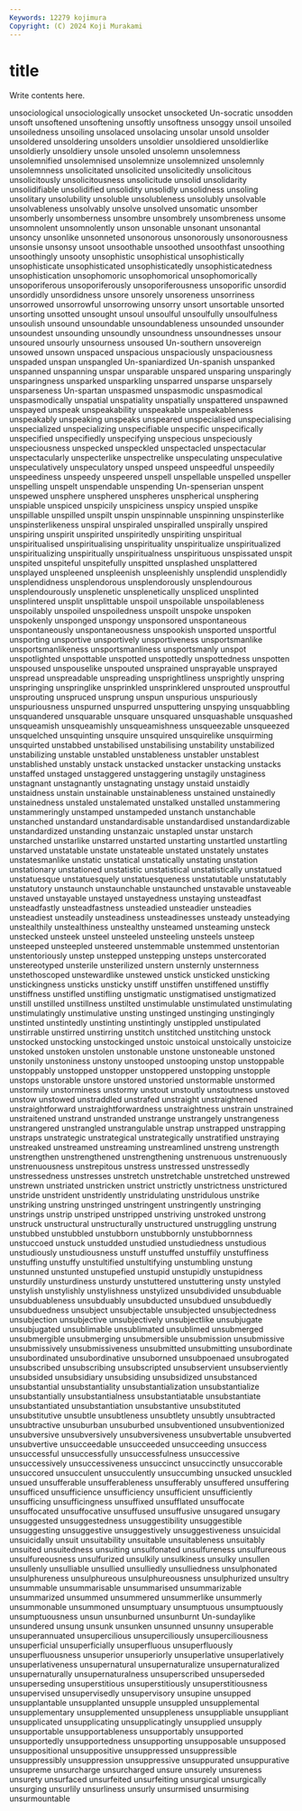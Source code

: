 ```yaml
---
Keywords: 12279 kojimura
Copyright: (C) 2024 Koji Murakami
---
```


# title

Write contents here.



 unsociological unsociologically unsocket unsocketed Un-socratic unsodden unsoft
unsoftened unsoftening unsoftly unsoftness unsoggy unsoil unsoiled unsoiledness unsoiling unsolaced
unsolacing unsolar unsold unsolder unsoldered unsoldering unsolders unsoldier unsoldiered unsoldierlike
unsoldierly unsoldiery unsole unsoled unsolemn unsolemness unsolemnified unsolemnised unsolemnize unsolemnized
unsolemnly unsolemnness unsolicitated unsolicited unsolicitedly unsolicitous unsolicitously unsolicitousness unsolicitude unsolid
unsolidarity unsolidifiable unsolidified unsolidity unsolidly unsolidness unsoling unsolitary unsolubility unsoluble
unsolubleness unsolubly unsolvable unsolvableness unsolvably unsolve unsolved unsomatic unsomber unsomberly
unsomberness unsombre unsombrely unsombreness unsome unsomnolent unsomnolently unson unsonable unsonant
unsonantal unsoncy unsonlike unsonneted unsonorous unsonorously unsonorousness unsonsie unsonsy unsoot
unsoothable unsoothed unsoothfast unsoothing unsoothingly unsooty unsophistic unsophistical unsophistically unsophisticate
unsophisticated unsophisticatedly unsophisticatedness unsophistication unsophomoric unsophomorical unsophomorically unsoporiferous unsoporiferously unsoporiferousness
unsoporific unsordid unsordidly unsordidness unsore unsorely unsoreness unsorriness unsorrowed unsorrowful
unsorrowing unsorry unsort unsortable unsorted unsorting unsotted unsought unsoul unsoulful
unsoulfully unsoulfulness unsoulish unsound unsoundable unsoundableness unsounded unsounder unsoundest unsounding
unsoundly unsoundness unsoundnesses unsour unsoured unsourly unsourness unsoused Un-southern unsovereign
unsowed unsown unspaced unspacious unspaciously unspaciousness unspaded unspan unspangled Un-spaniardized
Un-spanish unspanked unspanned unspanning unspar unsparable unspared unsparing unsparingly unsparingness
unsparked unsparkling unsparred unsparse unsparsely unsparseness Un-spartan unspasmed unspasmodic unspasmodical
unspasmodically unspatial unspatiality unspatially unspattered unspawned unspayed unspeak unspeakability unspeakable
unspeakableness unspeakably unspeaking unspeaks unspeared unspecialised unspecialising unspecialized unspecializing unspecifiable
unspecific unspecifically unspecified unspecifiedly unspecifying unspecious unspeciously unspeciousness unspecked unspeckled
unspectacled unspectacular unspectacularly unspecterlike unspectrelike unspeculating unspeculative unspeculatively unspeculatory unsped
unspeed unspeedful unspeedily unspeediness unspeedy unspeered unspell unspellable unspelled unspeller
unspelling unspelt unspendable unspending Un-spenserian unspent unspewed unsphere unsphered unspheres
unspherical unsphering unspiable unspiced unspicily unspiciness unspicy unspied unspike unspillable
unspilled unspilt unspin unspinnable unspinning unspinsterlike unspinsterlikeness unspiral unspiraled unspiralled
unspirally unspired unspiring unspirit unspirited unspiritedly unspiriting unspiritual unspiritualised unspiritualising
unspirituality unspiritualize unspiritualized unspiritualizing unspiritually unspiritualness unspirituous unspissated unspit unspited
unspiteful unspitefully unspitted unsplashed unsplattered unsplayed unspleened unspleenish unspleenishly unsplendid
unsplendidly unsplendidness unsplendorous unsplendorously unsplendourous unsplendourously unsplenetic unsplenetically unspliced unsplinted
unsplintered unsplit unsplittable unspoil unspoilable unspoilableness unspoilably unspoiled unspoiledness unspoilt
unspoke unspoken unspokenly unsponged unspongy unsponsored unspontaneous unspontaneously unspontaneousness unspookish
unsported unsportful unsporting unsportive unsportively unsportiveness unsportsmanlike unsportsmanlikeness unsportsmanliness unsportsmanly
unspot unspotlighted unspottable unspotted unspottedly unspottedness unspotten unspoused unspouselike unspouted
unsprained unsprayable unsprayed unspread unspreadable unspreading unsprightliness unsprightly unspring unspringing
unspringlike unsprinkled unsprinklered unsprouted unsproutful unsprouting unspruced unsprung unspun unspurious
unspuriously unspuriousness unspurned unspurred unsputtering unspying unsquabbling unsquandered unsquarable unsquare
unsquared unsquashable unsquashed unsqueamish unsqueamishly unsqueamishness unsqueezable unsqueezed unsquelched unsquinting
unsquire unsquired unsquirelike unsquirming unsquirted unstabbed unstabilised unstabilising unstability unstabilized
unstabilizing unstable unstabled unstableness unstabler unstablest unstablished unstably unstack unstacked
unstacker unstacking unstacks unstaffed unstaged unstaggered unstaggering unstagily unstaginess unstagnant
unstagnantly unstagnating unstagy unstaid unstaidly unstaidness unstain unstainable unstainableness unstained
unstainedly unstainedness unstaled unstalemated unstalked unstalled unstammering unstammeringly unstamped unstampeded
unstanch unstanchable unstanched unstandard unstandardisable unstandardised unstandardizable unstandardized unstanding unstanzaic
unstapled unstar unstarch unstarched unstarlike unstarred unstarted unstarting unstartled unstartling
unstarved unstatable unstate unstateable unstated unstately unstates unstatesmanlike unstatic unstatical
unstatically unstating unstation unstationary unstationed unstatistic unstatistical unstatistically unstatued unstatuesque
unstatuesquely unstatuesqueness unstatutable unstatutably unstatutory unstaunch unstaunchable unstaunched unstavable unstaveable
unstaved unstayable unstayed unstayedness unstaying unsteadfast unsteadfastly unsteadfastness unsteadied unsteadier
unsteadies unsteadiest unsteadily unsteadiness unsteadinesses unsteady unsteadying unstealthily unstealthiness unstealthy
unsteamed unsteaming unsteck unstecked unsteek unsteel unsteeled unsteeling unsteels unsteep
unsteeped unsteepled unsteered unstemmable unstemmed unstentorian unstentoriously unstep unstepped unstepping
unsteps unstercorated unstereotyped unsterile unsterilized unstern unsternly unsternness unstethoscoped unstewardlike
unstewed unstick unsticked unsticking unstickingness unsticks unsticky unstiff unstiffen unstiffened
unstiffly unstiffness unstifled unstifling unstigmatic unstigmatised unstigmatized unstill unstilled unstillness
unstilted unstimulable unstimulated unstimulating unstimulatingly unstimulative unsting unstinged unstinging unstingingly
unstinted unstintedly unstinting unstintingly unstippled unstipulated unstirrable unstirred unstirring unstitch
unstitched unstitching unstock unstocked unstocking unstockinged unstoic unstoical unstoically unstoicize
unstoked unstoken unstolen unstonable unstone unstoneable unstoned unstonily unstoniness unstony
unstooped unstooping unstop unstoppable unstoppably unstopped unstopper unstoppered unstopping unstopple
unstops unstorable unstore unstored unstoried unstormable unstormed unstormily unstorminess unstormy
unstout unstoutly unstoutness unstoved unstow unstowed unstraddled unstrafed unstraight unstraightened
unstraightforward unstraightforwardness unstraightness unstrain unstrained unstraitened unstrand unstranded unstrange unstrangely
unstrangeness unstrangered unstrangled unstrangulable unstrap unstrapped unstrapping unstraps unstrategic unstrategical
unstrategically unstratified unstraying unstreaked unstreamed unstreaming unstreamlined unstreng unstrength unstrengthen
unstrengthened unstrengthening unstrenuous unstrenuously unstrenuousness unstrepitous unstress unstressed unstressedly unstressedness
unstresses unstretch unstretchable unstretched unstrewed unstrewn unstriated unstricken unstrict unstrictly
unstrictness unstrictured unstride unstrident unstridently unstridulating unstridulous unstrike unstriking unstring
unstringed unstringent unstringently unstringing unstrings unstrip unstriped unstripped unstriving unstroked
unstrong unstruck unstructural unstructurally unstructured unstruggling unstrung unstubbed unstubbled unstubborn
unstubbornly unstubbornness unstuccoed unstuck unstudded unstudied unstudiedness unstudious unstudiously unstudiousness
unstuff unstuffed unstuffily unstuffiness unstuffing unstuffy unstultified unstultifying unstumbling unstung
unstunned unstunted unstupefied unstupid unstupidly unstupidness unsturdily unsturdiness unsturdy unstuttered
unstuttering unsty unstyled unstylish unstylishly unstylishness unstylized unsubdivided unsubduable unsubduableness
unsubduably unsubducted unsubdued unsubduedly unsubduedness unsubject unsubjectable unsubjected unsubjectedness unsubjection
unsubjective unsubjectively unsubjectlike unsubjugate unsubjugated unsublimable unsublimated unsublimed unsubmerged unsubmergible
unsubmerging unsubmersible unsubmission unsubmissive unsubmissively unsubmissiveness unsubmitted unsubmitting unsubordinate unsubordinated
unsubordinative unsuborned unsubpoenaed unsubrogated unsubscribed unsubscribing unsubscripted unsubservient unsubserviently unsubsided
unsubsidiary unsubsiding unsubsidized unsubstanced unsubstantial unsubstantiality unsubstantialization unsubstantialize unsubstantially unsubstantialness
unsubstantiatable unsubstantiate unsubstantiated unsubstantiation unsubstantive unsubstituted unsubstitutive unsubtle unsubtleness unsubtlety
unsubtly unsubtracted unsubtractive unsuburban unsuburbed unsubventioned unsubventionized unsubversive unsubversively unsubversiveness
unsubvertable unsubverted unsubvertive unsucceedable unsucceeded unsucceeding unsuccess unsuccessful unsuccessfully unsuccessfulness
unsuccessive unsuccessively unsuccessiveness unsuccinct unsuccinctly unsuccorable unsuccored unsucculent unsucculently unsuccumbing
unsucked unsuckled unsued unsufferable unsufferableness unsufferably unsuffered unsuffering unsufficed unsufficience
unsufficiency unsufficient unsufficiently unsufficing unsufficingness unsuffixed unsufflated unsuffocate unsuffocated unsuffocative
unsuffused unsuffusive unsugared unsugary unsuggested unsuggestedness unsuggestibility unsuggestible unsuggesting unsuggestive
unsuggestively unsuggestiveness unsuicidal unsuicidally unsuit unsuitability unsuitable unsuitableness unsuitably unsuited
unsuitedness unsuiting unsulfonated unsulfureness unsulfureous unsulfureousness unsulfurized unsulkily unsulkiness unsulky
unsullen unsullenly unsulliable unsullied unsulliedly unsulliedness unsulphonated unsulphureness unsulphureous unsulphureousness
unsulphurized unsultry unsummable unsummarisable unsummarised unsummarizable unsummarized unsummed unsummered unsummerlike
unsummerly unsummonable unsummoned unsumptuary unsumptuous unsumptuously unsumptuousness unsun unsunburned unsunburnt
Un-sundaylike unsundered unsung unsunk unsunken unsunned unsunny unsuperable unsuperannuated unsupercilious
unsuperciliously unsuperciliousness unsuperficial unsuperficially unsuperfluous unsuperfluously unsuperfluousness unsuperior unsuperiorly unsuperlative
unsuperlatively unsuperlativeness unsupernatural unsupernaturalize unsupernaturalized unsupernaturally unsupernaturalness unsuperscribed unsuperseded unsuperseding
unsuperstitious unsuperstitiously unsuperstitiousness unsupervised unsupervisedly unsupervisory unsupine unsupped unsupplantable unsupplanted
unsupple unsuppled unsupplemental unsupplementary unsupplemented unsuppleness unsuppliable unsuppliant unsupplicated unsupplicating
unsupplicatingly unsupplied unsupply unsupportable unsupportableness unsupportably unsupported unsupportedly unsupportedness unsupporting
unsupposable unsupposed unsuppositional unsuppositive unsuppressed unsuppressible unsuppressibly unsuppression unsuppressive unsuppurated
unsuppurative unsupreme unsurcharge unsurcharged unsure unsurely unsureness unsurety unsurfaced unsurfeited
unsurfeiting unsurgical unsurgically unsurging unsurlily unsurliness unsurly unsurmised unsurmising unsurmountable
